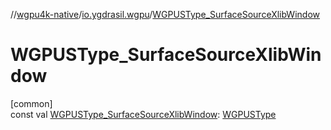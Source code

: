//[wgpu4k-native](../../index.md)/[io.ygdrasil.wgpu](index.md)/[WGPUSType_SurfaceSourceXlibWindow](-w-g-p-u-s-type_-surface-source-xlib-window.md)

# WGPUSType_SurfaceSourceXlibWindow

[common]\
const val [WGPUSType_SurfaceSourceXlibWindow](-w-g-p-u-s-type_-surface-source-xlib-window.md): [WGPUSType](-w-g-p-u-s-type/index.md)